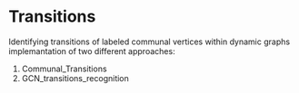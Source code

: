 # Transitions

Identifying transitions of labeled communal vertices within dynamic graphs
implemantation of two different approaches:
1. Communal_Transitions
2. GCN_transitions_recognition
